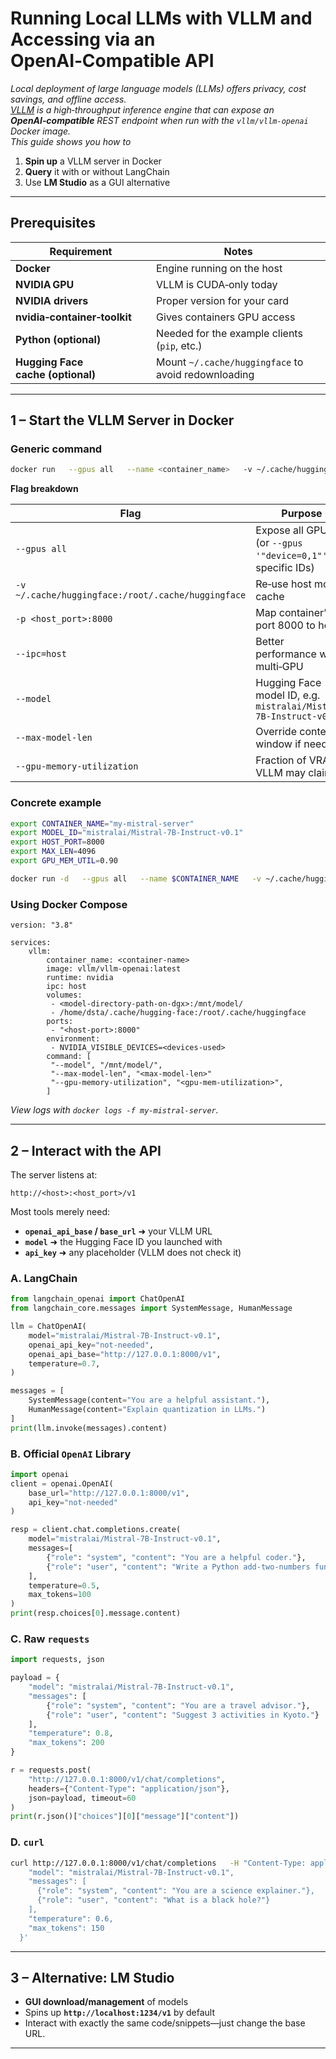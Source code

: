 # Running Local LLMs with VLLM and Accessing via an OpenAI‑Compatible API

_Local deployment of large language models (LLMs) offers privacy, cost savings, and offline access.  
[VLLM](https://github.com/vllm-project/vllm) is a high‑throughput inference engine that can expose an **OpenAI‑compatible** REST endpoint when run with the `vllm/vllm-openai` Docker image.  
This guide shows you how to_

1. **Spin up** a VLLM server in Docker  
2. **Query** it with or without LangChain  
3. Use **LM Studio** as a GUI alternative

---

## Prerequisites

| Requirement | Notes |
|-------------|-------|
| **Docker** | Engine running on the host |
| **NVIDIA GPU** | VLLM is CUDA‑only today |
| **NVIDIA drivers** | Proper version for your card |
| **nvidia‑container‑toolkit** | Gives containers GPU access |
| **Python (optional)** | Needed for the example clients (`pip`, etc.) |
| **Hugging Face cache (optional)** | Mount `~/.cache/huggingface` to avoid redownloading |

---

## 1 – Start the VLLM Server in Docker

### Generic command

```bash
docker run   --gpus all   --name <container_name>   -v ~/.cache/huggingface:/root/.cache/huggingface   -p <host_port>:8000   --ipc=host   vllm/vllm-openai:latest   --model <model_card>   [--max-model-len <tokens>]   [--gpu-memory-utilization <0‑1>]   [other_vllm_flags]
```

**Flag breakdown**

| Flag | Purpose |
|------|---------|
| `--gpus all` | Expose all GPUs (or `--gpus '"device=0,1"'` for specific IDs) |
| `-v ~/.cache/huggingface:/root/.cache/huggingface` | Re‑use host model cache |
| `-p <host_port>:8000` | Map container’s port 8000 to host |
| `--ipc=host` | Better performance with multi‑GPU |
| `--model` | Hugging Face model ID, e.g. `mistralai/Mistral-7B-Instruct-v0.1` |
| `--max-model-len` | Override context window if needed |
| `--gpu-memory-utilization` | Fraction of VRAM VLLM may claim |

### Concrete example

```bash
export CONTAINER_NAME="my-mistral-server"
export MODEL_ID="mistralai/Mistral-7B-Instruct-v0.1"
export HOST_PORT=8000
export MAX_LEN=4096
export GPU_MEM_UTIL=0.90

docker run -d   --gpus all   --name $CONTAINER_NAME   -v ~/.cache/huggingface:/root/.cache/huggingface   -p $HOST_PORT:8000   --ipc=host   vllm/vllm-openai:latest   --model $MODEL_ID   --max-model-len $MAX_LEN   --gpu-memory-utilization $GPU_MEM_UTIL
```

### Using Docker Compose

```
version: "3.8"

services:
    vllm:
        container_name: <container-name>
        image: vllm/vllm-openai:latest
        runtime: nvidia
        ipc: host
        volumes:
         - <model-directory-path-on-dgx>:/mnt/model/
         - /home/dsta/.cache/hugging-face:/root/.cache/huggingface
        ports:
         - "<host-port>:8000"
        environment:
         - NVIDIA_VISIBLE_DEVICES=<devices-used>
        command: [
         "--model", "/mnt/model/",
         "--max-model-len", "<max-model-len>"
         "--gpu-memory-utilization", "<gpu-mem-utilization>",
        ]
```

*View logs with `docker logs -f my-mistral-server`.*

---

## 2 – Interact with the API

The server listens at:

```
http://<host>:<host_port>/v1
```

Most tools merely need:

* **`openai_api_base` / `base_url`** ➜ your VLLM URL  
* **`model`** ➜ the Hugging Face ID you launched with  
* **`api_key`** ➜ any placeholder (VLLM does not check it)

### A. LangChain

```python
from langchain_openai import ChatOpenAI
from langchain_core.messages import SystemMessage, HumanMessage

llm = ChatOpenAI(
    model="mistralai/Mistral-7B-Instruct-v0.1",
    openai_api_key="not-needed",
    openai_api_base="http://127.0.0.1:8000/v1",
    temperature=0.7,
)

messages = [
    SystemMessage(content="You are a helpful assistant."),
    HumanMessage(content="Explain quantization in LLMs.")
]
print(llm.invoke(messages).content)
```

### B. Official `OpenAI` Library

```python
import openai
client = openai.OpenAI(
    base_url="http://127.0.0.1:8000/v1",
    api_key="not-needed"
)

resp = client.chat.completions.create(
    model="mistralai/Mistral-7B-Instruct-v0.1",
    messages=[
        {"role": "system", "content": "You are a helpful coder."},
        {"role": "user", "content": "Write a Python add-two‑numbers function."}
    ],
    temperature=0.5,
    max_tokens=100
)
print(resp.choices[0].message.content)
```

### C. Raw `requests`

```python
import requests, json

payload = {
    "model": "mistralai/Mistral-7B-Instruct-v0.1",
    "messages": [
        {"role": "system", "content": "You are a travel advisor."},
        {"role": "user", "content": "Suggest 3 activities in Kyoto."}
    ],
    "temperature": 0.8,
    "max_tokens": 200
}

r = requests.post(
    "http://127.0.0.1:8000/v1/chat/completions",
    headers={"Content-Type": "application/json"},
    json=payload, timeout=60
)
print(r.json()["choices"][0]["message"]["content"])
```

### D. `curl`

```bash
curl http://127.0.0.1:8000/v1/chat/completions   -H "Content-Type: application/json"   -d '{
    "model": "mistralai/Mistral-7B-Instruct-v0.1",
    "messages": [
      {"role": "system", "content": "You are a science explainer."},
      {"role": "user", "content": "What is a black hole?"}
    ],
    "temperature": 0.6,
    "max_tokens": 150
  }'
```

---

## 3 – Alternative: LM Studio

* **GUI download/management** of models  
* Spins up **`http://localhost:1234/v1`** by default  
* Interact with exactly the same code/snippets—just change the base URL.

---

